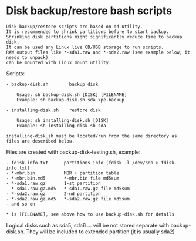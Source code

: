 # Disk backup/restore bash scripts

    Disk backup/restore scripts are based on dd utility. 
    It is recommended to shrink partitions before to start backup. 
    Shrinking disk partitions might significantly reduce time to backup disk. 
    It can be used any Linux live CD/USB storage to run scripts.
    RAW output files like *-sda1.raw and *-sda2.raw (see example below, it needs to unpack) 
    can be mounted with Linux mount utility.

Scripts:

    - backup-disk.sh        backup disk
    
        Usage: sh backup-disk.sh [DISK] [FILENAME]
        Example: sh backup-disk.sh sda xpe-backup

    - installing-disk.sh    restore disk

        Usage: sh installing-disk.sh [DISK]
        Example: sh installing-disk.sh sda

    installing-disk.sh must be located/run from the same directory as files are described below.

Files are created with backup-disk-testing.sh, example:

    - fdisk-info.txt      partitions info (fdisk -l /dev/sda > fdisk-info.txt)
    - *-mbr.bin           MBR + partition table
    - *-mbr.bin.md5       *-mbr.bin file md5sum
    - *-sda1.raw.gz       1-st partition
    - *-sda1.raw.gz.md5   *-sda1.raw.gz file md5sum
    - *-sda2.raw.gz       2-nd partition
    - *-sda2.raw.gz.md5   *-sda2.raw.gz file md5sum
    - and so on
    
    * is [FILENAME], see above how to use backup-disk.sh for details 


Logical disks such as sda5, sda6 ... will be not stored separate with backup-disk.sh. They will be included to extended partition (it is usually sda2) 
